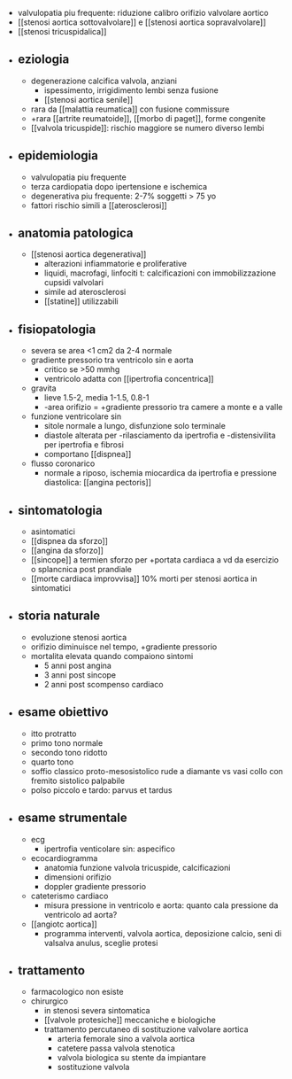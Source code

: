 - valvulopatia piu frequente: riduzione calibro orifizio valvolare aortico
- [[stenosi aortica sottovalvolare]] e [[stenosi aortica sopravalvolare]]
- [[stenosi tricuspidalica]]
- ## eziologia
	- degenerazione calcifica valvola, anziani
		- ispessimento, irrigidimento lembi senza fusione
		- [[stenosi aortica senile]]
	- rara da [[malattia reumatica]] con fusione commissure
	- +rara [[artrite reumatoide]], [[morbo di paget]], forme congenite
	- [[valvola tricuspide]]: rischio maggiore se numero diverso lembi
- ## epidemiologia
	- valvulopatia piu frequente
	- terza cardiopatia dopo ipertensione e ischemica
	- degenerativa piu frequente: 2-7% soggetti > 75 yo
	- fattori rischio simili a [[aterosclerosi]]
- ## anatomia patologica
	- [[stenosi aortica degenerativa]]
		- alterazioni infiammatorie e proliferative
		- liquidi, macrofagi, linfociti t: calcificazioni con immobilizzazione cupsidi valvolari
		- simile ad aterosclerosi
		- [[statine]] utilizzabili
- ## fisiopatologia
	- severa se area <1 cm2 da 2-4 normale
	- gradiente pressorio tra ventricolo sin e aorta
		- critico se >50 mmhg
		- ventricolo adatta con [[ipertrofia concentrica]]
	- gravita
		- lieve 1.5-2, media 1-1.5, 0.8-1
		- -area orifizio = +gradiente pressorio tra camere a monte e a valle
	- funzione ventricolare sin
		- sitole normale a lungo, disfunzione solo terminale
		- diastole alterata per -rilasciamento da ipertrofia e -distensivilita per ipertrofia e fibrosi
		- comportano [[dispnea]]
	- flusso coronarico
		- normale a riposo, ischemia miocardica da ipertrofia e pressione diastolica: [[angina pectoris]]
- ## sintomatologia
	- asintomatici
	- [[dispnea da sforzo]]
	- [[angina da sforzo]]
	- [[sincope]] a termien sforzo per +portata cardiaca a vd da esercizio o splancnica post prandiale
	- [[morte cardiaca improvvisa]] 10% morti per stenosi aortica in sintomatici
- ## storia naturale
	- evoluzione stenosi aortica
	- orifizio diminuisce nel tempo, +gradiente pressorio
	- mortalita elevata quando compaiono sintomi
		- 5 anni post angina
		- 3 anni post sincope
		- 2 anni post scompenso cardiaco
- ## esame obiettivo
	- itto protratto
	- primo tono normale
	- secondo tono ridotto
	- quarto tono
	- soffio classico proto-mesosistolico rude a diamante vs vasi collo con fremito sistolico palpabile
	- polso piccolo e tardo: parvus et tardus
- ## esame strumentale
	- ecg
		- ipertrofia venticolare sin: aspecifico
	- ecocardiogramma
		- anatomia funzione valvola tricuspide, calcificazioni
		- dimensioni orifizio
		- doppler gradiente pressorio
	- cateterismo cardiaco
		- misura pressione in ventricolo e aorta: quanto cala pressione da ventricolo ad aorta?
	- [[angiotc aortica]]
		- programma interventi, valvola aortica, deposizione calcio, seni di valsalva anulus, sceglie protesi
- ## trattamento
	- farmacologico non esiste
	- chirurgico
		- in stenosi severa sintomatica
		- [[valvole protesiche]] meccaniche e biologiche
		- trattamento percutaneo di sostituzione valvolare aortica
			- arteria femorale sino a valvola aortica
			- catetere passa valvola stenotica
			- valvola biologica su stente da impiantare
			- sostituzione valvola